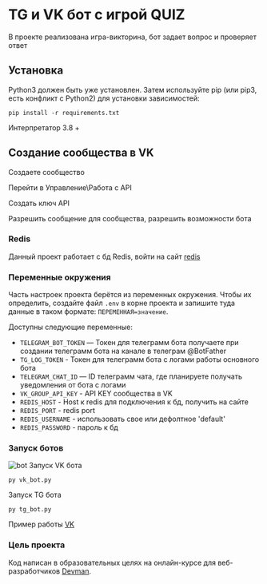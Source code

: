 # TG и VK бот с игрой QUIZ
В проекте реализована игра-викторина, бот задает вопрос и проверяет ответ

## Установка ##

Python3 должен быть уже установлен. Затем используйте pip (или pip3, есть конфликт с Python2) для установки
зависимостей:

```
pip install -r requirements.txt
```

Интерпретатор 3.8 +




## Создание сообщества в VK
Создаете сообщество

Перейти в Управление\Работа с API

Создать ключ API

Разрешить сообщение для сообщества, разрешить возможности бота


### Redis
Данный проект работает с бд Redis, войти на сайт [redis](app.redislabs.com)



### Переменные окружения

Часть настроек проекта берётся из переменных окружения. Чтобы их определить, создайте файл `.env` в корне проекта и
запишите туда данные в таком формате: `ПЕРЕМЕННАЯ=значение`.

Доступны следующие переменные:

- `TELEGRAM_BOT_TOKEN` — Токен для телеграмм бота получаете при создании телеграмм бота на канале в телеграм @BotFather
- `TG_LOG_TOKEN` - Токен для телеграмм бота с логами работы основного бота
- `TELEGRAM_CHAT_ID` — ID телеграмм чата, где планируете получать уведомления от бота с логами
- `VK_GROUP_API_KEY` - API KEY сообщества в VK
- `REDIS_HOST` - Host к redis для подключения к бд, получить на сайте
- `REDIS_PORT` - redis port
- `REDIS_USERNAME` - использовать свое или дефолтное 'default'
- `REDIS_PASSWORD` - пароль к бд


### Запуск ботов
![bot](https://github.com/user-attachments/assets/22ebd5e6-c14e-4058-b075-e48abb44b642)
Запуск VK бота
```
py vk_bot.py
```

Запуск TG бота
```
py tg_bot.py
```
Пример работы [VK](https://vk.com/club229981207)

### Цель проекта 

Код написан в образовательных целях на онлайн-курсе для веб-разработчиков [Devman](https://dvmn.org).